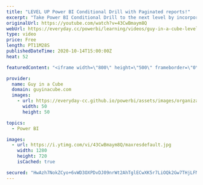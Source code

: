 ```yaml
---
title: "LEVEL UP Power BI Conditional Drill with Paginated reports!"
excerpt: "Take Power BI Conditional Drill to the next level by incorporating Paginated reports with your strategy! Patrick shows a customer scenario that he solved using this approach.  Paginated reports doc: https://docs.microsoft.com/power-bi/paginated-reports/paginated-reports-report-builder-power-bi  Power"
originalUrl: https://youtube.com/watch?v=43CwBmaym8Q
webUrl: https://everyday.cc/powerbi/learning/videos/guy-in-a-cube-level-up-power-bi-conditional-drill-with-paginated-reports/
type: video
price: Free
length: PT11M28S
publishedDateTime: 2020-10-14T15:00:00Z
heat: 52

featuredContent: "<iframe width=\"800\" height=\"500\" frameborder=\"0\" src=\"https://www.youtube.com/embed/43CwBmaym8Q\" allow=\"accelerometer; autoplay; encrypted-media; gyroscope; picture-in-picture\" allowfullscreen></iframe>"

provider:
  name: Guy in a Cube
  domain: guyinacube.com
  images:
    - url: https://everyday-cc.github.io/powerbi/assets/images/organizations/guyinacube.com-50x50.jpg
      width: 50
      height: 50

topics:
  - Power BI

images:
  - url: https://i.ytimg.com/vi/43CwBmaym8Q/maxresdefault.jpg
    width: 1280
    height: 720
    isCached: true

secured: "HwAzh7NokZCyo+6vWD3OXPDvDJ09nrWt2AhTglECwXK5r7LiOQk2Gw7THjLFM0NKrfkl2kCxUvWZ6t3kufdy/vnNA+knZDXV001lOVMF3EuiUNKwHSpqVVxeIxMEdAnsV6X9/Xwh4XsTkO/w0/yjrCWxiMMVxhMT7Dn0lp7WfgvRfigeQTrT/z9m68PxdU9K/A8pEVqQMS4x9zUw9uLC96QKe1Y31KM9Ff38sWOUwpD45Z78xZ7EowRZzIfH277raZSjfJJjXTd8GYNepdcQU1dT/8Vkaxb7L/lPZMxGYFz1jl/bB5hUjh0rSpYcd7toW1b1V6Yjmvztw32ij1dBvQmL8xR0tEWT4jJc5oDq3xFcza0+g6UZhHim+C3hOkUIriuIhRHrKwzSaaf+tw/h49vpi65W5+0ayf1RprvnTDQ=;gynRLEO+5CFbBGfTmwxWwQ=="
---
```


